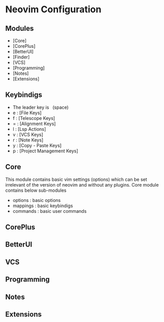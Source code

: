 # Neovim Configuration

## Modules
- [Core]
- [CorePlus]
- [BetterUI]
- [Finder]
- [VCS]
- [Programming]
- [Notes]
- [Extensions]

## Keybindigs
- The leader key is ` `(space)
- <leader>e : [File Keys]
- <leader>f : [Telescope Keys]
- <leader>= : [Alignment Keys]
- <leader>l : [Lsp Actions]
- <leader>v : [VCS Keys]
- <leader>r : [Note Keys]
- <leader>y : [Copy - Paste Keys]
- <leader>p : [Project Management Keys]

## Core
This module contains basic vim settings (options) which can be set
irrelevant of the version of neovim and without any plugins. Core module
contains below sub-modules
- options : basic options
- mappings : basic keybindigs
- commands : basic user commands

## CorePlus

## BetterUI

## VCS
## Programming
## Notes
## Extensions
